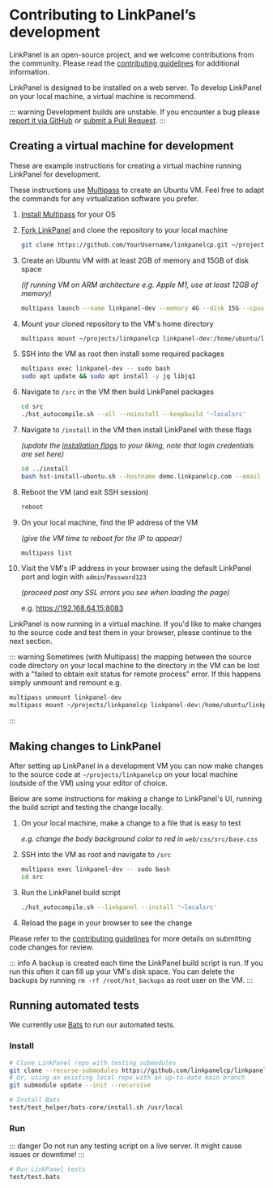 # Contributing to LinkPanel’s development

LinkPanel is an open-source project, and we welcome contributions from the community. Please read the [contributing guidelines](https://github.com/ATSiCorp/LinkPanel-V3/blob/main/CONTRIBUTING.md) for additional information.

LinkPanel is designed to be installed on a web server. To develop LinkPanel on your local machine, a virtual machine is recommend.

::: warning
Development builds are unstable. If you encounter a bug please [report it via GitHub](https://github.com/ATSiCorp/LinkPanel-V3/issues/new/choose) or [submit a Pull Request](https://github.com/ATSiCorp/LinkPanel-V3/pulls).
:::

## Creating a virtual machine for development

These are example instructions for creating a virtual machine running LinkPanel for development.

These instructions use [Multipass](https://multipass.run/) to create an Ubuntu VM. Feel free to adapt the commands for any virtualization software you prefer.

1. [Install Multipass](https://multipass.run/install) for your OS

1. [Fork LinkPanel](https://github.com/ATSiCorp/LinkPanel-V3/fork) and clone the repository to your local machine

   ```bash
   git clone https://github.com/YourUsername/linkpanelcp.git ~/projects
   ```

1. Create an Ubuntu VM with at least 2GB of memory and 15GB of disk space

   _(if running VM on ARM architecture e.g. Apple M1, use at least 12GB of memory)_

   ```bash
   multipass launch --name linkpanel-dev --memory 4G --disk 15G --cpus 4
   ```

1. Mount your cloned repository to the VM's home directory

   ```bash
   multipass mount ~/projects/linkpanelcp linkpanel-dev:/home/ubuntu/linkpanelcp
   ```

1. SSH into the VM as root then install some required packages

   ```bash
   multipass exec linkpanel-dev -- sudo bash
   sudo apt update && sudo apt install -y jq libjq1
   ```

1. Navigate to `/src` in the VM then build LinkPanel packages

   ```bash
   cd src
   ./hst_autocompile.sh --all --noinstall --keepbuild '~localsrc'
   ```

1. Navigate to `/install` in the VM then install LinkPanel with these flags

   _(update the [installation flags](../introduction/getting-started#list-of-installation-options) to your liking, note that login credentials are set here)_

   ```bash
   cd ../install
   bash hst-install-ubuntu.sh --hostname demo.linkpanelcp.com --email admin@example.com --username admin --password Password123 --with-debs /tmp/linkpanelcp-src/deb/ --interactive no --force
   ```

1. Reboot the VM (and exit SSH session)

   ```bash
   reboot
   ```

1. On your local machine, find the IP address of the VM

   _(give the VM time to reboot for the IP to appear)_

   ```bash
   multipass list
   ```

1. Visit the VM's IP address in your browser using the default LinkPanel port and login with `admin`/`Password123`

   _(proceed past any SSL errors you see when loading the page)_

   e.g. <https://192.168.64.15:8083>

LinkPanel is now running in a virtual machine. If you'd like to make changes to the source code and test them in your browser, please continue to the next section.

::: warning
Sometimes (with Multipass) the mapping between the source code directory on your local machine to the directory in the VM can be lost with a "failed to obtain exit status for remote process" error. If this happens simply unmount and remount e.g.

```bash
multipass unmount linkpanel-dev
multipass mount ~/projects/linkpanelcp linkpanel-dev:/home/ubuntu/linkpanelcp
```

:::

## Making changes to LinkPanel

After setting up LinkPanel in a development VM you can now make changes to the source code at `~/projects/linkpanelcp` on your local machine (outside of the VM) using your editor of choice.

Below are some instructions for making a change to LinkPanel's UI, running the build script and testing the change locally.

1. On your local machine, make a change to a file that is easy to test

   _e.g. change the body background color to red in `web/css/src/base.css`_

1. SSH into the VM as root and navigate to `/src`

   ```bash
   multipass exec linkpanel-dev -- sudo bash
   cd src
   ```

1. Run the LinkPanel build script

   ```bash
   ./hst_autocompile.sh --linkpanel --install '~localsrc'
   ```

1. Reload the page in your browser to see the change

Please refer to the [contributing guidelines](https://github.com/ATSiCorp/LinkPanel-V3/blob/main/CONTRIBUTING.md#development-guidelines) for more details on submitting code changes for review.

::: info
A backup is created each time the LinkPanel build script is run. If you run this often it can fill up your VM's disk space.
You can delete the backups by running `rm -rf /root/hst_backups` as root user on the VM.
:::

## Running automated tests

We currently use [Bats](https://github.com/bats-core/bats-core) to run our automated tests.

### Install

```bash
# Clone LinkPanel repo with testing submodules
git clone --recurse-submodules https://github.com/linkpanelcp/linkpanelcp
# Or, using an existing local repo with an up-to-date main branch
git submodule update --init --recursive

# Install Bats
test/test_helper/bats-core/install.sh /usr/local
```

### Run

::: danger
Do not run any testing script on a live server. It might cause issues or downtime!
:::

```bash
# Run LinkPanel tests
test/test.bats
```

